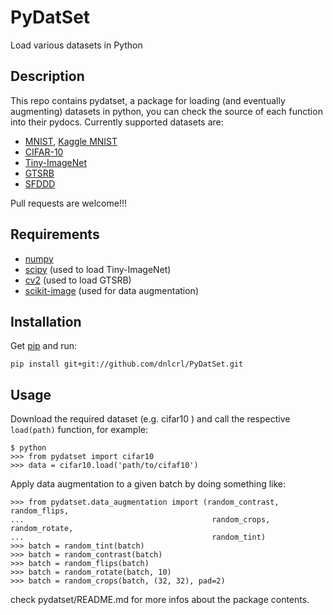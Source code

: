 # PyDatSet

Load various datasets in Python

## Description 

This repo contains pydatset, a package for loading (and eventually augmenting) datasets in python, you can check the source of each function into their pydocs. Currently supported datasets are:
 
 - [MNIST](http://yann.lecun.com/exdb/mnist/), [Kaggle MNIST](https://www.kaggle.com/c/digit-recognizer/)
 - [CIFAR-10](https://www.cs.toronto.edu/~kriz/cifar.html)
 - [Tiny-ImageNet](http://cs231n.stanford.edu/project.html) 
 - [GTSRB](http://benchmark.ini.rub.de/?section=gtsrb&subsection=news)
 - [SFDDD](https://www.kaggle.com/c/state-farm-distracted-driver-detection)

Pull requests are welcome!!!

## Requirements

- [numpy](www.numpy.org/)
- [scipy](www.scipy.org/) (used to load Tiny-ImageNet)
- [cv2](opencv.org/) (used to load GTSRB)
- [scikit-image](scikit-image.org/) (used for data augmentation)

## Installation

Get [pip](https://pypi.python.org/pypi/pip) and run:

	pip install git+git://github.com/dnlcrl/PyDatSet.git
	

## Usage

Download the required dataset (e.g. cifar10 ) and call the respective `load(path)` function, for example:

	$ python
	>>> from pydatset import cifar10
	>>> data = cifar10.load('path/to/cifaf10')

Apply data augmentation to a given batch by doing something like:

	>>> from pydatset.data_augmentation import (random_contrast, random_flips,
	...                                          random_crops, random_rotate,
	...                                          random_tint)
	>>> batch = random_tint(batch)
	>>> batch = random_contrast(batch)
	>>> batch = random_flips(batch)
	>>> batch = random_rotate(batch, 10)
	>>> batch = random_crops(batch, (32, 32), pad=2)
	

check pydatset/README.md for more infos about the package contents.
